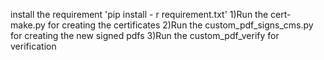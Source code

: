 install the requirement 'pip install - r requirement.txt'
1)Run the cert-make.py for creating the certificates
2)Run the custom_pdf_signs_cms.py for creating the new signed pdfs
3)Run the custom_pdf_verify for verification

